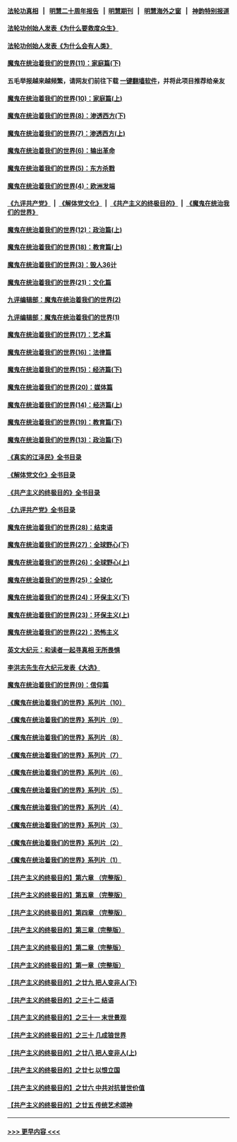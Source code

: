 #### [法轮功真相](https://github.com/gfw-breaker/truth/blob/master/README.md?t=0) &nbsp;&nbsp;|&nbsp;&nbsp; [明慧二十周年报告](https://github.com/gfw-breaker/mh-reports/blob/master/README.md?t=0) &nbsp;&nbsp;|&nbsp;&nbsp;[明慧期刊](https://github.com/gfw-breaker/mh-qikan) &nbsp;&nbsp;|&nbsp;&nbsp; [明慧海外之窗](https://github.com/gfw-breaker/mh-news/blob/master/README.md?t=0) &nbsp;&nbsp;|&nbsp;&nbsp; [神韵特别报道](https://github.com/gfw-breaker/mh-news/blob/master/shenyun.md?t=0)
#### [法轮功创始人发表《为什么要救度众生》](../pages/nsc422/n13975246.md?t=05280343) 
#### [法轮功创始人发表《为什么会有人类》](../pages/nsc422/n13912117.md?t=05280343) 
#### [魔鬼在统治着我们的世界(11)：家庭篇(下)](../pages/nsc422/n10440961.md?t=05280343) 
#### 五毛举报越来越频繁，请网友们前往下载 [一键翻墙软件](https://github.com/gfw-breaker/ssr-accounts)，并将此项目推荐给亲友
#### [魔鬼在统治着我们的世界(10)：家庭篇(上)](../pages/nsc422/n10435448.md?t=05280343) 
#### [魔鬼在统治着我们的世界(8)：渗透西方(下)](../pages/nsc422/n10429603.md?t=05280343) 
#### [魔鬼在统治着我们的世界(7)：渗透西方(上)](../pages/nsc422/n10426013.md?t=05280343) 
#### [魔鬼在统治着我们的世界(6)：输出革命](../pages/nsc422/n10421536.md?t=05280343) 
#### [魔鬼在统治着我们的世界(5)：东方杀戮](../pages/nsc422/n10417707.md?t=05280343) 
#### [魔鬼在统治着我们的世界(4)：欧洲发端](../pages/nsc422/n10414890.md?t=05280343) 
#### [《九评共产党》](https://github.com/begood0513/9ping.md/blob/master/README.md) &nbsp;|&nbsp; [《解体党文化》](../../../../jtdwh.md/blob/master/README.md)  &nbsp;|&nbsp; [《共产主义的终极目的》](../../../../gczydzjmd.md/blob/master/README.md) &nbsp;|&nbsp; [《魔鬼在统治我们的世界》](../../../../mgztzwmdsj.md/blob/master/README.md) 
#### [魔鬼在统治着我们的世界(12)：政治篇(上)](../pages/nsc422/n10444576.md?t=05280343) 
#### [魔鬼在统治着我们的世界(18)：教育篇(上)](../pages/nsc422/n10526970.md?t=05280343) 
#### [魔鬼在统治着我们的世界(3)：毁人36计](../pages/nsc422/n10411583.md?t=05280343) 
#### [魔鬼在统治着我们的世界(21)：文化篇](../pages/nsc422/n10597706.md?t=05280343) 
#### [九评编辑部：魔鬼在统治着我们的世界(2)](../pages/nsc422/n10410036.md?t=05280343) 
#### [九评编辑部：魔鬼在统治着我们的世界(1)](../pages/nsc422/n10406825.md?t=05280343) 
#### [魔鬼在统治着我们的世界(17)：艺术篇](../pages/nsc422/n10499093.md?t=05280343) 
#### [魔鬼在统治着我们的世界(16)：法律篇](../pages/nsc422/n10485969.md?t=05280343) 
#### [魔鬼在统治着我们的世界(15)：经济篇(下)](../pages/nsc422/n10469975.md?t=05280343) 
#### [魔鬼在统治着我们的世界(20)：媒体篇](../pages/nsc422/n10586579.md?t=05280343) 
#### [魔鬼在统治着我们的世界(14)：经济篇(上)](../pages/nsc422/n10457370.md?t=05280343) 
#### [魔鬼在统治着我们的世界(19)：教育篇(下)](../pages/nsc422/n10564808.md?t=05280343) 
#### [魔鬼在统治着我们的世界(13)：政治篇(下)](../pages/nsc422/n10448270.md?t=05280343) 
#### [《真实的江泽民》全书目录](../pages/nsc422/n13721399.md?t=05280343) 
#### [《解体党文化》全书目录](../pages/nsc422/n13721157.md?t=05280343) 
#### [《共产主义的终极目的》全书目录](../pages/nsc422/n13721048.md?t=05280343) 
#### [《九评共产党》全书目录](../pages/nsc422/n13708085.md?t=05280343) 
#### [魔鬼在统治着我们的世界(28)：结束语](../pages/nsc422/n10936246.md?t=05280343) 
#### [魔鬼在统治着我们的世界(27)：全球野心(下)](../pages/nsc422/n10928319.md?t=05280343) 
#### [魔鬼在统治着我们的世界(26)：全球野心(上)](../pages/nsc422/n10900318.md?t=05280343) 
#### [魔鬼在统治着我们的世界(25)：全球化](../pages/nsc422/n10788205.md?t=05280343) 
#### [魔鬼在统治着我们的世界(24)：环保主义(下)](../pages/nsc422/n10695307.md?t=05280343) 
#### [魔鬼在统治着我们的世界(23)：环保主义(上)](../pages/nsc422/n10688613.md?t=05280343) 
#### [魔鬼在统治着我们的世界(22)：恐怖主义](../pages/nsc422/n10614727.md?t=05280343) 
#### [英文大纪元：和读者一起寻真相 无所畏惧](../pages/nsc422/n12542027.md?t=05280343) 
#### [李洪志先生在大纪元发表《大选》](../pages/nsc422/n12534746.md?t=05280343) 
#### [魔鬼在统治着我们的世界(9)：信仰篇](../pages/nsc422/n10432159.md?t=05280343) 
#### [《魔鬼在统治着我们的世界》系列片（10）](../pages/nsc422/n12292670.md?t=05280343) 
#### [《魔鬼在统治着我们的世界》系列片（9）](../pages/nsc422/n12290859.md?t=05280343) 
#### [《魔鬼在统治着我们的世界》系列片（8）](../pages/nsc422/n12287445.md?t=05280343) 
#### [《魔鬼在统治着我们的世界》系列片（7）](../pages/nsc422/n12283425.md?t=05280343) 
#### [《魔鬼在统治着我们的世界》系列片（6）](../pages/nsc422/n12282314.md?t=05280343) 
#### [《魔鬼在统治着我们的世界》系列片（5）](../pages/nsc422/n12281419.md?t=05280343) 
#### [《魔鬼在统治着我们的世界》系列片（4）](../pages/nsc422/n12274024.md?t=05280343) 
#### [《魔鬼在统治着我们的世界》系列片（3）](../pages/nsc422/n12271322.md?t=05280343) 
#### [《魔鬼在统治着我们的世界》系列片（2）](../pages/nsc422/n12269049.md?t=05280343) 
#### [《魔鬼在统治着我们的世界》系列片（1）](../pages/nsc422/n12267575.md?t=05280343) 
#### [【共产主义的终极目的】第六章 （完整版）](../pages/nsc422/n11428913.md?t=05280343) 
#### [【共产主义的终极目的】第五章 （完整版）](../pages/nsc422/n11428912.md?t=05280343) 
#### [【共产主义的终极目的】第四章 （完整版）](../pages/nsc422/n11428907.md?t=05280343) 
#### [【共产主义的终极目的】第三章（完整版）](../pages/nsc422/n11428848.md?t=05280343) 
#### [【共产主义的终极目的】第二章（完整版）](../pages/nsc422/n11428831.md?t=05280343) 
#### [【共产主义的终极目的】第一章（完整版）](../pages/nsc422/n11417651.md?t=05280343) 
#### [【共产主义的终极目的】之廿九 把人变非人(下)](../pages/nsc422/n11344140.md?t=05280343) 
#### [【共产主义的终极目的】之三十二 结语](../pages/nsc422/n11360535.md?t=05280343) 
#### [【共产主义的终极目的】之三十一 末世景观](../pages/nsc422/n11351129.md?t=05280343) 
#### [【共产主义的终极目的】之三十 几成狼世界](../pages/nsc422/n11348280.md?t=05280343) 
#### [【共产主义的终极目的】之廿八 把人变非人(上)](../pages/nsc422/n11340492.md?t=05280343) 
#### [【共产主义的终极目的】之廿七 以恨立国](../pages/nsc422/n11336944.md?t=05280343) 
#### [【共产主义的终极目的】之廿六 中共对抗普世价值](../pages/nsc422/n11324785.md?t=05280343) 
#### [【共产主义的终极目的】之廿五 传统艺术颂神](../pages/nsc422/n11296396.md?t=05280343) 

----
#### [ >>> 更早内容 <<< ](../indexes/nsc422-earlier.md)
